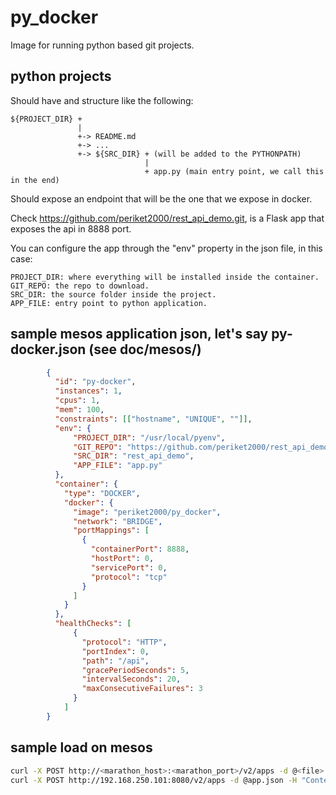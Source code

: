 # py_docker

Image for running python based git projects.

## python projects

Should have and structure like the following:

```
${PROJECT_DIR} +
               |
               +-> README.md
               +-> ...
               +-> ${SRC_DIR} + (will be added to the PYTHONPATH)
                              |
                              + app.py (main entry point, we call this in the end)
```

Should expose an endpoint that will be the one that we expose in docker.

Check https://github.com/periket2000/rest_api_demo.git, is a Flask app that
exposes the api in 8888 port.

You can configure the app through the "env" property in the json file, in this
case: 

```
PROJECT_DIR: where everything will be installed inside the container.
GIT_REPO: the repo to download.
SRC_DIR: the source folder inside the project.
APP_FILE: entry point to python application.
```

## sample mesos application json, let's say py-docker.json (see doc/mesos/)

```json
        {
          "id": "py-docker",
          "instances": 1,
          "cpus": 1,
          "mem": 100,
          "constraints": [["hostname", "UNIQUE", ""]],
          "env": {
              "PROJECT_DIR": "/usr/local/pyenv",
              "GIT_REPO": "https://github.com/periket2000/rest_api_demo.git",
              "SRC_DIR": "rest_api_demo",
              "APP_FILE": "app.py"
          },
          "container": {
            "type": "DOCKER",
            "docker": {
              "image": "periket2000/py_docker",
              "network": "BRIDGE",
              "portMappings": [
                {
                  "containerPort": 8888,
                  "hostPort": 0,
                  "servicePort": 0,
                  "protocol": "tcp"
                }
              ]
            }
          },
          "healthChecks": [
              {
                "protocol": "HTTP",
                "portIndex": 0,
                "path": "/api",
                "gracePeriodSeconds": 5,
                "intervalSeconds": 20,
                "maxConsecutiveFailures": 3
              }
            ]
        }
```

## sample load on mesos
```sh
curl -X POST http://<marathon_host>:<marathon_port>/v2/apps -d @<file> -H "Content-type: application/json"
curl -X POST http://192.168.250.101:8080/v2/apps -d @app.json -H "Content-type: application/json"
```
